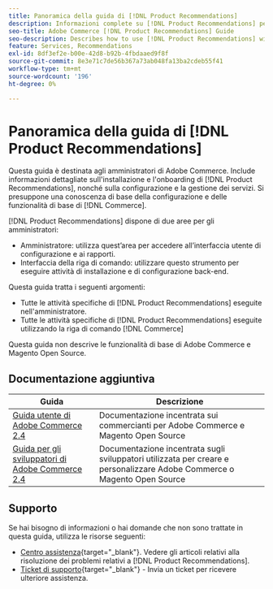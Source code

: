 ```yaml
---
title: Panoramica della guida di [!DNL Product Recommendations]
description: Informazioni complete su [!DNL Product Recommendations] per gli amministratori di Adobe Commerce, incluse installazione e onboarding
seo-title: Adobe Commerce [!DNL Product Recommendations] Guide
seo-description: Describes how to use [!DNL Product Recommendations] with Adobe Commerce.
feature: Services, Recommendations
exl-id: 8df3ef2e-b00e-42d8-b92b-4fbdaaed9f8f
source-git-commit: 8e3e71c7de56b367a73ab048fa13ba2cdeb55f41
workflow-type: tm+mt
source-wordcount: '196'
ht-degree: 0%

---
```


# Panoramica della guida di [!DNL Product Recommendations]

Questa guida è destinata agli amministratori di Adobe Commerce. Include informazioni dettagliate sull&#39;installazione e l&#39;onboarding di [!DNL Product Recommendations], nonché sulla configurazione e la gestione dei servizi. Si presuppone una conoscenza di base della configurazione e delle funzionalità di base di [!DNL Commerce].

[!DNL Product Recommendations] dispone di due aree per gli amministratori:

* Amministratore: utilizza quest’area per accedere all’interfaccia utente di configurazione e ai rapporti.
* Interfaccia della riga di comando: utilizzare questo strumento per eseguire attività di installazione e di configurazione back-end.

Questa guida tratta i seguenti argomenti:

* Tutte le attività specifiche di [!DNL Product Recommendations] eseguite nell&#39;amministratore.
* Tutte le attività specifiche di [!DNL Product Recommendations] eseguite utilizzando la riga di comando [!DNL Commerce]

Questa guida non descrive le funzionalità di base di Adobe Commerce e Magento Open Source.

## Documentazione aggiuntiva

| Guida | Descrizione |
|------ | ----------- |
| [Guida utente di Adobe Commerce 2.4](https://experienceleague.adobe.com/docs/commerce.html) | Documentazione incentrata sui commercianti per Adobe Commerce e Magento Open Source |
| [Guida per gli sviluppatori di Adobe Commerce 2.4](https://developer.adobe.com/commerce/docs) | Documentazione incentrata sugli sviluppatori utilizzata per creare e personalizzare Adobe Commerce o Magento Open Source |

## Supporto

Se hai bisogno di informazioni o hai domande che non sono trattate in questa guida, utilizza le risorse seguenti:

* [Centro assistenza](https://experienceleague.adobe.com/docs/commerce-knowledge-base/kb/help-center-guide/magento-help-center-user-guide.html#submit-tickets){target="_blank"}. Vedere gli articoli relativi alla risoluzione dei problemi relativi a [!DNL Product Recommendations].
* [Ticket di supporto](https://experienceleague.adobe.com/docs/commerce-knowledge-base/kb/help-center-guide/magento-help-center-user-guide.html#submit-ticket){target="_blank"} - Invia un ticket per ricevere ulteriore assistenza.
